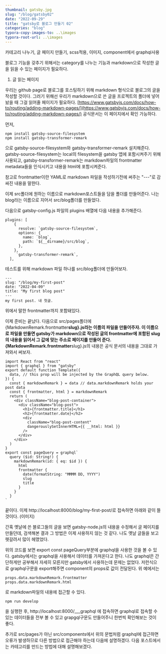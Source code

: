 ```yaml
---
thumbnail: gatsby.jpg
slug: "/blog/gatsby02"
date: "2022-09-29"
title: "gatsby로 블로그 만들기 02"
categories: "blog"
typora-copy-images-to: ..\images
typora-root-url: ..\images
---
```


카테고리 나누기, 글 페이지 만들기, scss적용, 이미지, component에서 graphql사용

블로그 기능을 갖추기 위해서는 category를 나누는 기능과 markdown으로 작성한 글을 읽을 수 있는 페이지가 필요하다.

1. 글 읽는 페이지

우리는 github page로 블로그를 호스팅하기 위해 markdown 형식으로 블로그의 글을 작성할 것이다. 그러기 위해선 우리가 markdown으로 쓴 글을 프로젝트의 폴더에 넣어놨을 때 그걸 읽어줄 페이지가 필요하다.
[https://www.gatsbyjs.com/docs/how-to/routing/adding-markdown-pages/](https://www.gatsbyjs.com/docs/how-to/routing/adding-markdown-pages/)
공식문서는 이 페이지에서 확인 가능하다.

먼저,

```
npm install gatsby-source-filesystem
npm install gatsby-transformer-remark
```

으로 gatsby-source-filesystem와 gatsby-transformer-remark 설치해준다.
gatsby-source-filesystem는 local의 filesystem을 gatsby 앱에 포함시켜주기 위해 사용되고, gatsby-transformer-remark는 markdown파일의 frontmatter metadata들을 인식시키고 내용을 html에 포함시켜준다.

참고로 frontmatter이란 YAML로 markdown 파일을 작성하기전에 써주는
"---"로 감싸진 내용을 말한다.

이제 src폴더에 원하는 이름으로 markdown포스트들을 담을 폴더를 만들어준다. 나는 blog라는 이름으로 지어서 src/blog폴더를 만들었다.

다음으로 gatsby-config.js 파일의 plugins 배열에 다음 내용을 추가해준다.

```
plugins: [
    {
      resolve: `gatsby-source-filesystem`,
      options: {
        name: `blog`,
        path: `${__dirname}/src/blog`,
      },
    },
	 `gatsby-transformer-remark`,
  ],
```

테스트를 위해 markdown 파일 하나를 src/blog폴더에 만들어보자.

```
---
slug: "/blog/my-first-post"
date: "2022-04-09"
title: "My first blog post"
---
my first post. 내 첫글.
```

위에서 말한 frontmatter까지 포함돼있다.

이제 준비는 끝났다. 다음으로 src/pages폴더에 {MarkdownRemark.frontmatter**slug}.js라는 이름의 파일을 만들어주자. 이 이름으로 파일을 만들면 gatsby가 markdown으로 작성된 글의 frontmatter에 포함된 slug의 내용을 읽어서 그 값에 맞는 주소로 페이지를 만들어 준다.
{MarkdownRemark.frontmatter**slug}.js의 내용은 공식 문서의 내용을 그대로 가져와서 써보자.

```
import React from "react"
import { graphql } from "gatsby"
export default function Template({
  data, // this prop will be injected by the GraphQL query below.
}) {
  const { markdownRemark } = data // data.markdownRemark holds your post data
  const { frontmatter, html } = markdownRemark
  return (
    <div className="blog-post-container">
      <div className="blog-post">
        <h1>{frontmatter.title}</h1>
        <h2>{frontmatter.date}</h2>
        <div
          className="blog-post-content"
          dangerouslySetInnerHTML={{ __html: html }}
        />
      </div>
    </div>
  )
}
export const pageQuery = graphql`
  query ($id: String!) {
    markdownRemark(id: { eq: $id }) {
      html
      frontmatter {
        date(formatString: "MMMM DD, YYYY")
        slug
        title
      }
    }
  }
`

```

끝이다. 이제 http://localhost:8000/blog/my-first-post/로 접속하면 아래와 같이 뜰것이다.
(이미지)

간혹 옛날에 쓴 블로그들의 글을 보면 gatsby-node.js의 내용을 수정해서 글 페이지를 만들던데, 검색해본 결과 그 방법은 이제 사용하지 않는 것 같다. 나도 옛날 글들을 보고 헷갈려서 많이 헤맸었다.

위의 코드를 보면 export const pageQuery부분에 graphql을 사용한 것을 볼 수 있다. gatsby에서는 graphql을 사용해서 데이터를 가져온다고 한다. 나도 graphql은 간단하게만 공부해서 자세히 모른지만 gatsby에서 사용하는데 문제는 없었다. 저런식으로 graphql구문을 export해주면 component의 props로 값이 전달된다. 위 예에서는

```
props.data.markdownRemark.frontmatter
props.data.markdownRemark.html
```

로 markdown파일의 내용에 접근할 수 있다.

```
npm run develop
```

을 실행한 후, http://localhost:8000/\_\_\_graphql 에 접속하면 graphql로 접속할 수 있는 데이터들을 전부 볼 수 있고 grapgql구문도 만들어주니 한번씩 확인해보는 것이 좋다.

추가로 src/pages가 아닌 src/components에서 위의 문법처럼 graphql에 접근하면 오류가 발생하므로 다른 방법으로 접근해야 하는데 다음에 설명하겠다. 다음 포스트에서는 카테고리를 만드는 방법에 대해 설명해보겠다.
